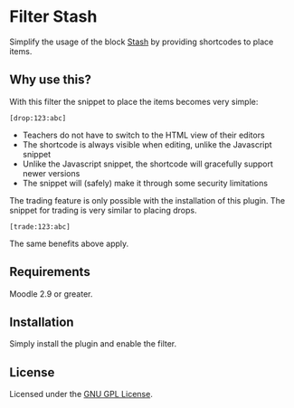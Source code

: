 Filter Stash
============

Simplify the usage of the block [Stash](https://moodle.org/plugins/block_stash) by providing shortcodes to place items.

Why use this?
---------------

With this filter the snippet to place the items becomes very simple:

    [drop:123:abc]

* Teachers do not have to switch to the HTML view of their editors
* The shortcode is always visible when editing, unlike the Javascript snippet
* Unlike the Javascript snippet, the shortcode will gracefully support newer versions
* The snippet will (safely) make it through some security limitations

The trading feature is only possible with the installation of this plugin. The snippet for trading is very similar to 
placing drops.

    [trade:123:abc]

The same benefits above apply.

Requirements
------------

Moodle 2.9 or greater.

Installation
------------

Simply install the plugin and enable the filter.

License
-------

Licensed under the [GNU GPL License](http://www.gnu.org/copyleft/gpl.html).
